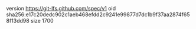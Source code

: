 version https://git-lfs.github.com/spec/v1
oid sha256:e17c20dedc902c1aeb468efdd2c9241e99877d7dc1b9f37aa2874f658f13dd98
size 1700
